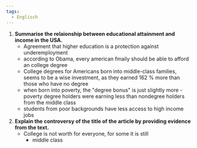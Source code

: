 ```yaml
---
tags:
  - Englisch
---
```


1. **Summarise the relaionship between educational attainment and income in the USA.**
	- Agreement that higher education is a protection against underemployment
	- according to Obama, every american fmaily should be able to afford an college degree
	- College degrees for Americans born into middle-class families, seems to be a wise investment, as they earned 162 % more than those who have no degree
	- when born into poverty, the "degree bonus" is just slightly more
		  - poverty degree holders were earning less than nondegree holders from the middle class
	- students from poor backgrounds have less access to high income jobs
2. **Explain the controversy of the title of the article by providing evidence from the text.**
	- College is not worth for everyone, for some it is still
		- middle class
